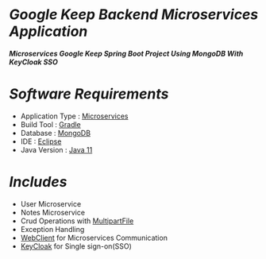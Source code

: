 # _Google Keep Backend Microservices Application_

_**Microservices Google Keep Spring Boot Project Using MongoDB With KeyCloak SSO**_

# _Software Requirements_
* Application Type : [Microservices](https://spring.io/microservices)
* Build Tool : [Gradle](https://spring.io/guides/gs/gradle/)
* Database : [MongoDB](https://www.mongodb.com/try/download/community)
* IDE : [Eclipse](https://www.eclipse.org/downloads/)
* Java Version : [Java 11](https://www.oracle.com/in/java/technologies/javase/jdk11-archive-downloads.html)

# _Includes_
* User Microservice
* Notes Microservice
* Crud Operations with [MultipartFile](https://www.baeldung.com/spring-file-upload)
* Exception Handling
* [WebClient](https://www.baeldung.com/spring-5-webclient) for Microservices Communication
* [KeyCloak](https://github.com/VamsiVasi/Microservices_Google_Keep_Project_Using_Spring_Boot_With_KeyCloak_SSO/blob/main/KeyCloak.md) for Single sign-on(SSO)
